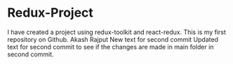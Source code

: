 # Redux-Project

I have created a project using redux-toolkit and react-redux.
This is my first repository on Github.
Akash Rajput
New text for second commit
Updated text for second commit to see if the changes are made in main folder in second commit.
